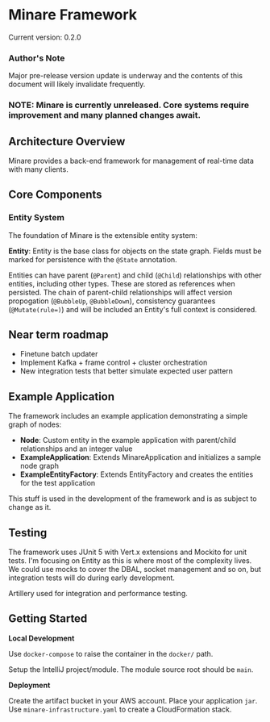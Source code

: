 # Minare Framework
Current version: 0.2.0

### Author's Note
Major pre-release version update is underway and the contents of this document will likely invalidate frequently.

### **NOTE: Minare is currently unreleased. Core systems require improvement and many planned changes await.**

## Architecture Overview

Minare provides a back-end framework for management of real-time data with many clients.

## Core Components

### Entity System

The foundation of Minare is the extensible entity system:

**Entity**: Entity is the base class for objects on the state graph. Fields must be marked for persistence with the `@State` annotation. 

Entities can have parent (`@Parent`) and child (`@Child`) relationships with other entities, including other types. These are stored as references when persisted. The chain of parent-child relationships will affect version propogation (`@BubbleUp`, `@BubbleDown`), consistency guarantees (`@Mutate(rule=)`) and will be included an Entity's full context is considered.
 
## Near term roadmap

- Finetune batch updater
- Implement Kafka + frame control + cluster orchestration
- New integration tests that better simulate expected user pattern

## Example Application

The framework includes an example application demonstrating a simple graph of nodes:

- **Node**: Custom entity in the example application with parent/child relationships and an integer value
- **ExampleApplication**: Extends MinareApplication and initializes a sample node graph
- **ExampleEntityFactory**: Extends EntityFactory and creates the entities for the test application

This stuff is used in the development of the framework and is as subject to change as it.

## Testing

The framework uses JUnit 5 with Vert.x extensions and Mockito for unit tests. I'm focusing on Entity as this is where most of the complexity lives. We could use mocks to cover the DBAL, socket management and so on, but integration tests will do during early development. 

Artillery used for integration and performance testing.

## Getting Started

**Local Development**

Use `docker-compose` to raise the container in the `docker/` path.

Setup the IntelliJ project/module. The module source root should be `main`.

**Deployment**

Create the artifact bucket in your AWS account. Place your application `jar`. Use `minare-infrastructure.yaml` to create a CloudFormation stack.
